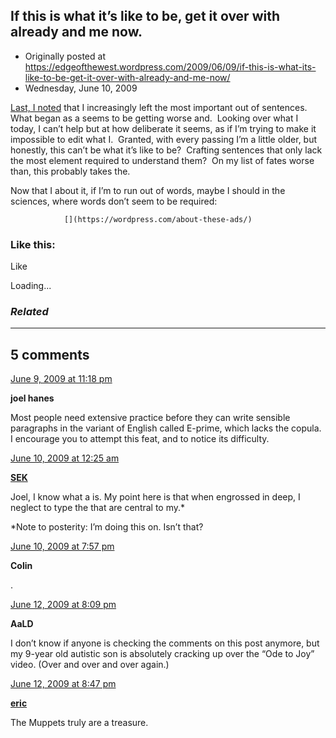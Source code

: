 ## If this is what it’s like to be, get it over with already and me now.

 * Originally posted at https://edgeofthewest.wordpress.com/2009/06/09/if-this-is-what-its-like-to-be-get-it-over-with-already-and-me-now/
 * Wednesday, June 10, 2009

[Last, I noted](http://acephalous.typepad.com/acephalous/2008/05/i-seem-to-be-ou.html) that I increasingly left the most important out of sentences.  What began as a seems to be getting worse and.  Looking over what I today, I can’t help but at how deliberate it seems, as if I’m trying to make it impossible to edit what I.  Granted, with every passing I’m a little older, but honestly, this can’t be what it’s like to be?  Crafting sentences that only lack the most element required to understand them?  On my list of fates worse than, this probably takes the.

Now that I about it, if I’m to run out of words, maybe I should in the sciences, where words don’t seem to be required:



		

			

				[](https://wordpress.com/about-these-ads/)
				

					
				

			

		

### Like this:

Like

 
Loading...

[]()

### _Related_

	

* * *

		

## 5 comments

		

	

		

[June 9, 2009 at 11:18 pm](https://edgeofthewest.wordpress.com/2009/06/09/if-this-is-what-its-like-to-be-get-it-over-with-already-and-me-now/#comment-47775)

**joel hanes**

					

		

Most people need extensive practice before they can write sensible paragraphs in the variant of English called E-prime, which lacks the copula.  I encourage you to attempt this feat, and to notice its difficulty.

		

		

						

	

	

		

[June 10, 2009 at 12:25 am](https://edgeofthewest.wordpress.com/2009/06/09/if-this-is-what-its-like-to-be-get-it-over-with-already-and-me-now/#comment-47776)

**[SEK](http://acephalous.typepad.com/)**

					

		

Joel, I know what a is.  My point here is that when engrossed in deep, I neglect to type the that are central to my.\*

\*Note to posterity: I’m doing this on.  Isn’t that?

		

		

						

	

	

		

[June 10, 2009 at 7:57 pm](https://edgeofthewest.wordpress.com/2009/06/09/if-this-is-what-its-like-to-be-get-it-over-with-already-and-me-now/#comment-47827)

**Colin**

					

		

.

		

		

						

	

	

		

[June 12, 2009 at 8:09 pm](https://edgeofthewest.wordpress.com/2009/06/09/if-this-is-what-its-like-to-be-get-it-over-with-already-and-me-now/#comment-47944)

**AaLD**

					

		

I don’t know if anyone is checking the comments on this post anymore, but my 9-year old autistic son is absolutely cracking up over the “Ode to Joy” video. (Over and over and over again.)

		

		

						

	

	

		

[June 12, 2009 at 8:47 pm](https://edgeofthewest.wordpress.com/2009/06/09/if-this-is-what-its-like-to-be-get-it-over-with-already-and-me-now/#comment-47946)

**[eric](https://edgeofthewest.wordpress.com/)**

					

		

The Muppets truly are a treasure.

		

		

						

	

	

		

		

	

	  
